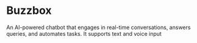 # Buzzbox
An AI-powered chatbot that engages in real-time conversations, answers queries, and automates tasks. It supports text and voice input
